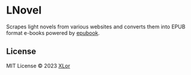 # LNovel

Scrapes light novels from various websites and converts them into EPUB format e-books powered by [epubook](https://github.com/yjl9903/epubook).

## License

MIT License © 2023 [XLor](https://github.com/yjl9903)
